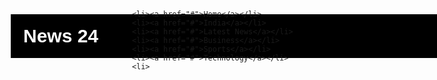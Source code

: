 <!DOCTYPE html>
<!-- Created By CodingNepal - www.codingnepalweb.com -->
<html lang="en">
<head>
  <meta charset="UTF-8">
  <meta name="viewport" content="width=device-width, initial-scale=1.0">
  <meta http-equiv="X-UA-Compatible" content="ie=edge">
  <title>Dropdown Menu with Search Box | CodingNepal</title>
  
  <link rel="stylesheet" href="https://cdnjs.cloudflare.com/ajax/libs/font-awesome/5.15.3/css/all.min.css"/>

<style>


*{
  margin: 0;
  padding: 0;
  box-sizing: border-box;
  text-decoration: none;
  font-family: 'Poppins', sans-serif;
}
.wrapper{
  background: black;
  position: fixed;
  width: 100%;
}
.wrapper nav{
  position: relative;
  display: flex;
  max-width: calc(100% - 200px);
  margin: 0 auto;
  height: 70px;
  align-items: center;
  justify-content: space-between;
}
nav .content{
  display: flex;
  align-items: center;
}
nav .content .links{
  margin-left: 80px;
  display: flex;
}
.content .logo a{
  color: #fff;
  font-size: 30px;
  font-weight: 600;
}
.content .links li{
  list-style: none;
  line-height: 70px;
}
.content .links li a,
.content .links li label{
  color: #fff;
  font-size: 18px;
  font-weight: 500;
  padding: 9px 17px;
  border-radius: 5px;
  transition: all 0.3s ease;
}
.content .links li label{
  display: none;
}
.content .links li a:hover,
.content .links li label:hover{
  background: #323c4e;
}
.wrapper .search-icon,
.wrapper .menu-icon{
  color: #fff;
  font-size: 18px;
  cursor: pointer;
  line-height: 70px;
  width: 70px;
  text-align: center;
}
.wrapper .menu-icon{
  display: none;
}
.wrapper #show-search:checked ~ .search-icon i::before{
  content: "\f00d";
}
 
.wrapper .search-box{
  position: absolute;
  height: 100%;
  max-width: calc(100% - 50px);
  width: 100%;
  opacity: 0;
  pointer-events: none;
  transition: all 0.3s ease;
}
.wrapper #show-search:checked ~ .search-box{
  opacity: 1;
  pointer-events: auto;
}
.search-box input{
  width: 100%;
  height: 100%;
  border: none;
  outline: none;
  font-size: 17px;
  color: #fff;
  background: #171c24;
  padding: 0 100px 0 15px;
}
.search-box input::placeholder{
  color: #f2f2f2;
}
.search-box .go-icon{
  position: absolute;
  right: 10px;
  top: 50%;
  transform: translateY(-50%);
  line-height: 60px;
  width: 70px;
  background: #171c24;
  border: none;
  outline: none;
  color: #fff;
  font-size: 20px;
  cursor: pointer;
}
.wrapper input[type="checkbox"]{
  display: none;
}
 
/* Dropdown Menu code start */

/* Responsive code start */
@media screen and (max-width: 1250px){
  .wrapper nav{
    max-width: 100%;
    padding: 0 20px;
  }
  nav .content .links{
    margin-left: 30px;
  }
  .content .links li a{
    padding: 8px 13px;
  }
  .wrapper .search-box{
    max-width: calc(100% - 100px);
  }
  .wrapper .search-box input{
    padding: 0 100px 0 15px;
  }
}
 
@media screen and (max-width: 900px){
  .wrapper .menu-icon{
    display: block;
  }
  .wrapper #show-menu:checked ~ .menu-icon i::before{
    content: "\f00d";
  }
  nav .content .links{
    display: block;
    position: fixed;
    background: #14181f;
    height: 100%;
    width: 100%;
    top: 70px;
    left: -100%;
    margin-left: 0;
    max-width: 350px;
    overflow-y: auto;
    padding-bottom: 100px;
    transition: all 0.3s ease;
  }
  nav #show-menu:checked ~ .content .links{
    left: 0%;
  }
  .content .links li{
    margin: 15px 20px;
  }
  .content .links li a,
  .content .links li label{
    line-height: 40px;
    font-size: 20px;
    display: block;
    padding: 8px 18px;
    cursor: pointer;
  }
  .content .links li a.desktop-link{
    display: none;
  }
 
  /* dropdown responsive code start */
  
 
@media screen and (max-width: 400px){
  .wrapper nav{
    padding: 0 10px;
  }
  .content .logo a{
    font-size: 27px;
  }
  .wrapper .search-box{
    max-width: calc(100% - 70px);
  }
  .wrapper .search-box .go-icon{
    width: 30px;
    right: 0;
  }
  .wrapper .search-box input{
    padding-right: 30px;
  }
}
 
.dummy-text{
  position: absolute;
  top: 50%;
  left: 50%;
  width: 100%;
  z-index: -1;
  padding: 0 20px;
  text-align: center;
  transform: translate(-50%, -50%);
}
.dummy-text h2{
  font-size: 45px;
  margin: 5px 0;

}
</style>




</head>
<body>
  <div class="wrapper">
    <nav>
      <input type="checkbox" id="show-search">
      <input type="checkbox" id="show-menu">
      <label for="show-menu" class="menu-icon"><i class="fas fa-bars"></i></label>
      <div class="content">
      <div class="logo"><a href="#">News 24</a></div>
        <ul class="links">
         

    <li><a href="#">Home</a></li>
    <li><a href="#">India</a></li>
    <li><a href="#">Latest News</a></li>  
    <li><a href="#">Business</a></li> 
    <li><a href="#">Sports</a></li> 
    <li><a href="#">Technology</a></li>         
    <li>
      
  </ul>
        </ul>
      </div>
      <label for="show-search" class="search-icon"><i class="fas fa-search"></i></label>
      <form action="#" class="search-box">
        <input type="text" placeholder="Type Something to Search..." required>
        <button type="submit" class="go-icon"><i class="fas fa-long-arrow-alt-right"></i></button>
      </form>
    </nav>
  </div>
 
 
 
</body>
</html>
